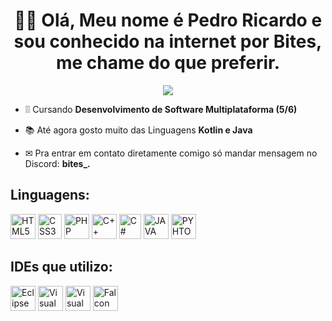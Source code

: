 <h1 align="center"> 🙋‍♂️ Olá, Meu nome é Pedro Ricardo e sou conhecido na internet por Bites, me chame do que preferir.</h1>

<p align="center">
  <img src="https://i.imgur.com/eSqe05h.gif">
</p>


- ❕❕ Cursando **Desenvolvimento de Software Multiplataforma (5/6)**

- 📚 Até agora gosto muito das Linguagens **Kotlin e Java**

- ✉ Pra entrar em contato diretamente comigo só mandar mensagem no Discord: **bites_.**

<h2>Linguagens: </h2>
<div>
  <img src="https://i.imgur.com/yTzwIaj.png" alt="HTML5" height="40" width="40">
  <img src="https://i.imgur.com/KQ7zzdn.png" alt="CSS3" height="40" width="38">
  <img src="https://i.imgur.com/2X0vT0H.png" alt="PHP" height="40" width="40">
  <img src="https://i.imgur.com/3wnTlw5.png" alt="C++" height="40" width="40">
  <img src="https://i.imgur.com/zlTdtwM.png" alt="C#" height="40" width="35">
  <img src="https://i.imgur.com/KQhe4mo.png" alt="JAVA" height="40" width="40">
  <img src="https://i.imgur.com/o6o7rdm.png" alt="PYHTON" height="40" width="40">
</div>

<h2>IDEs que utilizo: </h2>
<div>
  <img src="https://i.imgur.com/zDn2dyt.png" alt="Eclipse IDE for Java Developers" height="40" width="40">
  <img src="https://i.imgur.com/1DGxykS.png" alt="Visual Studio 2019" height="40" width="40">
  <img src="https://i.imgur.com/ZGMHo8N.png" alt="Visual Studio Code" height="40" width="40">
  <img src="https://i.imgur.com/XKVegyx.png" alt="Falcon C++" height="40" width="40">
</div>

<!---
BitesZ/BitesZ is a ✨ special ✨ repository because its `README.md` (this file) appears on your GitHub profile.
You can click the Preview link to take a look at your changes.
--->
